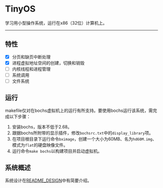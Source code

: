 # TinyOS

学习用小型操作系统，运行在x86（32位）计算机上。

---

## 特性

- [x] 分页和缺页中断处理
- [x] 进程虚拟地址空间的创建，切换和销毁
- [ ] 内核线程和进程管理
- [ ] 系统调用
- [ ] 文件系统

## 运行

makefile仅对在bochs虚拟机上的运行有所支持。要使用bochs运行该系统，需完成以下步骤：

1. 安装bochs，版本不低于2.68。
2. 跟据bochs所附带的显示插件，修改`bochsrc.txt`中的`display_library`项。
3. 在项目根目录下运行命令`bximage`，创建一个大小为60MB、名为`hd60M.img`、模式为`flat`的硬盘映像文件。
4. 运行命令`make bochs`以构建项目并启动虚拟机。

## 系统概述

系统设计在[README_DESIGN](README_DESIGN.md)中有简要介绍。
